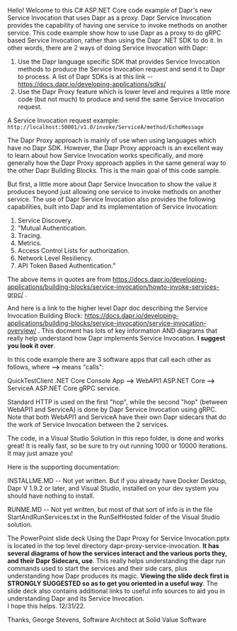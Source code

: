 Hello!  Welcome to this C# ASP.NET Core code example of Dapr's new Service Invocation that uses Dapr as a proxy.  Dapr Service Invocation provides the capability of having one service to invoke methods on another service.  This code example show how to use Dapr as a proxy to do gRPC based Service Invocation, rather than using the Dapr .NET SDK to do it. In other words, there are 2 ways of doing Service Invocation with Dapr:
1. Use the Dapr language specific SDK that provides Service Invocation methods to produce the Service Invocation request and send it to Dapr to process. A list of Dapr SDKs is at this link -- https://docs.dapr.io/developing-applications/sdks/
2. Use the Dapr Proxy feature which is lower level and requires a little more code (but not much) to produce and send the same Service Invocation request.

A Service Invocation request example: `http://localhost:50001/v1.0/invoke/ServiceA/method/EchoMessage`

The Dapr Proxy approach is mainly of use when using languages which have no Dapr SDK.  However, the Dapr Proxy approach is an excellent way to learn about how Service Invocation works specifically, and more generally how the Dapr Proxy approach applies in the same general way to the other Dapr Building Blocks.  This is the main goal of this code sample.

But first, a little more about Dapr Service Invocation to show the value it produces beyond just allowing one service to invoke methods on another service.  The use of Dapr Service Invocation also provides the following capabilities, built into Dapr and its implementation of Service Invocation:
1. Service Discovery.
2. "Mutual Authentication.
3. Tracing.
4. Metrics.
5. Access Control Lists for authorization.
6. Network Level Resiliency.
7. API Token Based Authentication."

The above items in quotes are from https://docs.dapr.io/developing-applications/building-blocks/service-invocation/howto-invoke-services-grpc/ .

And here is a link to the higher level Dapr doc describing the Service Invocation Building Block: https://docs.dapr.io/developing-applications/building-blocks/service-invocation/service-invocation-overview/ . This docment has lots of key information AND diagrams that really help understand how Dapr implements Service Invocation.  **I suggest you look it over**.

In this code example there are 3 software apps that call each other as follows, where **-->** means "calls":   

  QuickTestClient .NET Core Console App **-->** WebAPI1 ASP.NET Core **-->** ServiceA ASP.NET Core gRPC service.
  
Standard HTTP is used on the first "hop", while the second "hop" (between WebAPI1 and ServiceA) is done by Dapr Service Invocation using gRPC.  Note that both WebAPI1 and ServiceA have their own Dapr sidecars that do the work of Service Invocation between the 2 services.

The code, in a Visual Studio Solution in this repo folder, is done and works great!  It is really fast, so be sure to try out running 1000 or 10000 iterations.  It may just amaze you!  


Here is the supporting documentation:

INSTALLME.MD  -- Not yet written.  But if you already have  Docker Desktop, Dapr V 1.9.2 or later, and Visual Studio, installed on your dev system you should have nothing to install.

RUNME.MD -- Not yet written, but most of that sort of info is in the file StartAndRunServices.txt in the RunSelfHosted folder of the Visual Studio solution.

The PowerPoint slide deck Using the Dapr Proxy for Service Invocation.pptx is located in the top level directory dapr-proxy-service-invocation.  **It has several diagrams of how the services interact and the various ports they, and their Dapr Sidecars, use**.  This really helps understanding the dapr run commands used to start the services and their side cars, plus understanding how Dapr produces its magic.  **Viewing the slide deck first is STRONGLY SUGGESTED so as to get you oriented in a useful way**.  The slide deck also contains additional links to useful info sources to aid you in understanding Dapr and its Service Invocation.  
I hope this helps. 12/31/22.

Thanks, 
George Stevens, Software Architect at Solid Value Software

